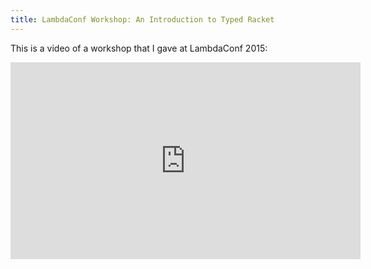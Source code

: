 ```yaml
---
title: LambdaConf Workshop: An Introduction to Typed Racket
---
```


This is a video of a workshop that I gave at LambdaConf 2015:

<iframe width="560" height="315" src="https://www.youtube.com/embed/EbYvaUTAHB8?rel=0" frameborder="0" allowfullscreen></iframe>